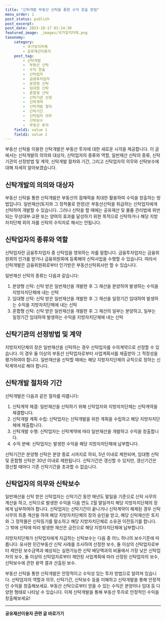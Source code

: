```yaml
---
title: "신탁개발 부동산 신탁을 통한 수익 창출 방법"
menu_order: 1
post_status: publish
post_excerpt: 
post_date: 2023-10-17 01:14:30
featured_image: _images/국가및지자체.png
taxonomy:
    category:
        - 국가및지자체
        - 공유재산이용자
    post_tag:
        - 신탁개발
        -  부동산 신탁
        -  수익 창출
        -  신탁업자
        -  금융투자업자
        -  분양형 신탁
        -  임대형 신탁
        -  혼합형 신탁
        -  신탁기관 선정
        -  신탁계약
        -  신탁개발 절차
        -  신탁기간
        -  신탁업자 의무
        -  신탁보수
        -  부동산 투자
    field1: value 1
    field2: value 2
---
```



부동산 신탁을 이용한 신탁개발은 부동산 투자에 대한 새로운 시각을 제공합니다. 이 글에서는 신탁개발의 의의와 대상자, 신탁업자의 종류와 역할, 일반재산 신탁의 종류, 신탁기관의 선정방법 및 계약, 신탁개발 절차와 기간, 그리고 신탁업자의 의무와 신탁보수에 대해 자세히 알아보겠습니다.

## 신탁개발의 의의와 대상자

부동산 신탁을 통한 신탁개발은 부동산의 잠재력을 최대한 활용하여 수익을 창출하는 방법입니다. 일반재산(토지와 그 정착물로 한정)은 부동산신탁을 취급하는 신탁업자에게 신탁하여 개발할 수 있습니다. 그러나 신탁을 할 때에는 공유재산 및 물품 관리법에 위반되는 무상대부·교환 또는 양여의 효과를 달성하기 위한 목적으로 신탁하거나 해당 지방자치단체 외의 자를 신탁의 수익자로 해서는 안됩니다.

## 신탁업자의 종류와 역할

신탁업자란 금융투자업자 중 신탁업을 영위하는 자를 말합니다. 금융투자업자는 금융위원회의 인가를 받거나 금융위원회에 등록해야 신탁사업을 수행할 수 있습니다. 따라서 신탁개발은 금융위원회로부터 인가받은 부동산신탁회사만 할 수 있습니다.

일반재산 신탁의 종류는 다음과 같습니다:

1. 분양형 신탁: 신탁 받은 일반재산을 개발한 후 그 재산을 분양하여 발생하는 수익을 지방자치단체에 내는 신탁
2. 임대형 신탁: 신탁 받은 일반재산을 개발한 후 그 재산을 일정기간 임대하여 발생하는 수익을 지방자치단체에 내는 신탁
3. 혼합형 신탁: 신탁 받은 일반재산을 개발한 후 그 재산의 일부는 분양하고, 일부는 일정기간 임대하여 발생하는 수익을 지방자치단체에 내는 신탁

## 신탁기관의 선정방법 및 계약

지방자치단체의 장은 일반재산을 신탁하는 경우 신탁업자를 수의계약으로 선정할 수 있습니다. 이 경우 둘 이상의 부동산 신탁업자로부터 사업계획서를 제출받아 그 적정성을 평가하여야 합니다. 일반재산을 신탁할 때에는 해당 지방자치단체의 규칙으로 정하는 신탁계약서로 해야 합니다.

## 신탁개발 절차와 기간

신탁개발은 다음과 같은 절차를 따릅니다:

1. 신탁계약 체결: 일반재산을 신탁하기 위해 신탁업자와 지방자치단체는 신탁계약을 체결합니다.
2. 신탁개발 계획 수립: 신탁업자는 신탁개발을 위한 계획을 수립하고 해당 지방자치단체에 제출합니다.
3. 신탁개발 수행: 신탁업자는 신탁계약에 따라 일반재산을 개발하고 수익을 창출합니다.
4. 수익 분배: 신탁업자는 발생한 수익을 해당 지방자치단체에 납부합니다.

신탁기간은 분양형 신탁은 분양 종료 시까지로 하되, 5년 이내로 제한되며, 임대형 신탁 및 혼합형 신탁은 30년 이내로 제한됩니다. 신탁기간은 갱신할 수 있지만, 갱신기간은 갱신할 때마다 기존 신탁기간을 초과할 수 없습니다.

## 신탁업자의 의무와 신탁보수

일반재산을 신탁 받은 신탁업자는 신탁기간 동안 매년도 말일을 기준으로 신탁 사무의 계산을 하고, 신탁으로 발생한 수익을 다음 연도 2월 말일까지 해당 지방자치단체의 장에게 납부하여야 합니다. 신탁업자는 신탁기간이 끝나거나 신탁계약이 해제된 경우 신탁 사무의 최종 계산을 하여 해당 지방자치단체의 장의 승인을 받고, 해당 신탁재산은 토지와 그 정착물은 신탁등기를 말소하고 해당 지방자치단체로 소유권 이전등기를 합니다. 그 밖에 신탁에 따라 발생한 재산은 금전으로 해당 지방자치단체에 납부합니다.

지방자치단체가 신탁업자에게 지급하는 신탁보수는 다음 중 어느 하나의 보수기준에 따릅니다: 유사한 민간부동산 신탁 사례를 조사하여 산정한 보수, 둘 이상의 신탁업자로부터 제안된 보수금액과 예상되는 실현가능한 신탁 배당액과의 비율에서 가장 낮은 신탁업자의 보수, 둘 이상의 신탁업자로부터 제안된 사업계획에 따라 선정된 신탁업자의 보수, 신탁보수에 관한 용역 결과 산출된 보수.

부동산 신탁을 통한 신탁개발은 안정적이고 수익성 있는 투자 방법으로 알려져 있습니다. 신탁업자의 역할과 의무, 신탁기간, 신탁보수 등을 이해하고 신탁개발을 통해 안정적인 수익을 창출해보세요. 부동산 신탁으로부터 얻을 수 있는 수익은 분양이나 임대 등 다양한 형태로 나타날 수 있습니다. 이제 신탁개발을 통해 부동산 투자로 안정적인 수익을 창출해보세요!










<!-- wp:separator -->
<hr class="wp-block-separator has-alpha-channel-opacity"/>
<!-- /wp:separator -->

<!-- wp:group {"backgroundColor":"base","layout":{"type":"constrained"}} -->
<div class="wp-block-group has-base-background-color has-background"><!-- wp:paragraph {"align":"center","fontSize":"large"} -->
<p class="has-text-align-center has-large-font-size"><strong>공유재산이용자 관련 글 바로가기</strong></p>
<!-- /wp:paragraph -->


<!-- wp:latest-posts
{"categories":[{"id":1570,"count":19,"description":"","link":"https://uknowlaw.com/category/%ea%b3%b5%ec%9c%a0%ec%9e%ac%ec%82%b0%ec%9d%b4%ec%9a%a9%ec%9e%90/","name":"공유재산이용자","slug":"공유재산이용자","taxonomy":"category","parent":0,"meta":[],"_links":{"self":[{"href":"https://uknowlaw.com/wp-json/wp/v2/categories/1570"}],"collection":[{"href":"https://uknowlaw.com/wp-json/wp/v2/categories"}],"about":[{"href":"https://uknowlaw.com/wp-json/wp/v2/taxonomies/category"}],"wp:post_type":[{"href":"https://uknowlaw.com/wp-json/wp/v2/posts?categories=1570"}],"curies":[{"name":"wp","href":"https://api.w.org/{rel}","templated":true}]}}],"postsToShow":100,"excerptLength":28,"postLayout":"grid","columns":2,"featuredImageAlign":"left","featuredImageSizeSlug":"large","fontSize":"medium"} /--></div>
<!-- /wp:group -->